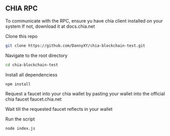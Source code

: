 ## CHIA RPC
To communicate with the RPC, ensure yu have chia client installed on your system
If not, download it at docs.chia.net

Clone this repo
```bash
git clone https://github.com/DannyXY/chia-blockchain-test.git
```

Navigate to the root directory
```bash
cd chia-blockchain-test
```

Install all dependenciess
```bash
npm install
```

Request a faucet into your chia wallet by pasting your wallet into the official chia faucet 
faucet.chia.net

Wait till the requested faucet reflects in your wallet

Run the script
```bash
node index.js
```
